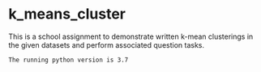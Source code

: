 # k_means_cluster

This is a school assignment to demonstrate written k-mean clusterings in the given datasets and perform associated question tasks.

	The running python version is 3.7
